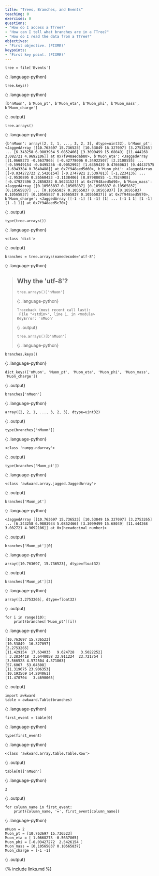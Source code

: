 ```yaml
---
title: "Trees, Branches, and Events"
teaching: 0
exercises: 0
questions:
- "How do I access a TTree?"
- "How can I tell what branches are in a TTree?"
- "How do I read the data from a TTree?"
objectives:
- "First objective. (FIXME)"
keypoints:
- "First key point. (FIXME)"
---
```


~~~
tree = file['Events']
~~~
{: .language-python}

~~~
tree.keys()
~~~
{: .language-python}
~~~
[b'nMuon', b'Muon_pt', b'Muon_eta', b'Muon_phi', b'Muon_mass', b'Muon_charge']
~~~
{: .output}

~~~
tree.arrays()
~~~
{: .language-python}
~~~
{b'nMuon': array([2, 2, 1, ..., 3, 2, 3], dtype=uint32), b'Muon_pt': <JaggedArray [[10.763697 15.736523] [10.53849 16.327097] [3.2753265] ... [6.343258 6.9803934 5.0852466] [3.3099499 15.68049] [11.444268 3.082721 4.9692106]] at 0x7f948aedab80>, b'Muon_eta': <JaggedArray [[1.0668273 -0.5637865] [-0.42778006 0.34922507] [2.2108555] ... [-0.59949154 -0.0495256 -0.9052992] [1.6359439 0.4766063] [0.44437575 -1.6943384 0.7640488]] at 0x7f948aed5d60>, b'Muon_phi': <JaggedArray [[-0.034272723 2.5426154] [-0.2747921 2.5397813] [-1.2234136] ... [-2.9530895 0.26560423 -3.1138406] [0.87988055 -1.7524908] [-0.47927496 2.2850282 0.5623152]] at 0x7f948aed5d90>, b'Muon_mass': <JaggedArray [[0.10565837 0.10565837] [0.10565837 0.10565837] [0.10565837] ... [0.10565837 0.10565837 0.10565837] [0.10565837 0.10565837] [0.10565837 0.10565837 0.10565837]] at 0x7f948aed5970>, b'Muon_charge': <JaggedArray [[-1 -1] [1 -1] [1] ... [-1 1 1] [1 -1] [1 -1 1]] at 0x7f948aed5c70>}
~~~
{: .output}

~~~
type(tree.arrays())
~~~
{: .language-python}
~~~
<class 'dict'>
~~~
{: .output}

~~~
branches = tree.arrays(namedecode='utf-8')
~~~
{: .language-python}

> ## Why the 'utf-8'?
>
>~~~
>tree.arrays()['nMuon']
>~~~
>{: .language-python}
>~~~
>Traceback (most recent call last):
>  File "<stdin>", line 1, in <module>
>KeyError: 'nMuon'
>~~~
>{: .output}
>
>~~~
>tree.arrays()[b'nMuon']
>~~~
>{: .language-python}

~~~
branches.keys()
~~~
{: .language-python}
~~~
dict_keys(['nMuon', 'Muon_pt', 'Muon_eta', 'Muon_phi', 'Muon_mass', 'Muon_charge'])
~~~
{: .output}

~~~
branches['nMuon']
~~~
{: .language-python}
~~~
array([2, 2, 1, ..., 3, 2, 3], dtype=uint32)
~~~
{: .output}

~~~
type(branches['nMuon'])
~~~
{: .language-python}
~~~
<class 'numpy.ndarray'>
~~~
{: .output}

~~~
type(branches['Muon_pt'])
~~~
{: .language-python}
~~~
<class 'awkward.array.jagged.JaggedArray'>
~~~
{: .output}

~~~
branches['Muon_pt']
~~~
{: .language-python}
~~~
<JaggedArray [[10.763697 15.736523] [10.53849 16.327097] [3.2753265] ... [6.343258 6.9803934 5.0852466] [3.3099499 15.68049] [11.444268 3.082721 4.9692106]] at 0x(hexadecimal number)>
~~~
{: .output}

~~~
branches['Muon_pt'][0]
~~~
{: .language-python}
~~~
array([10.763697, 15.736523], dtype=float32)
~~~
{: .output}

~~~
branches['Muon_pt'][2]
~~~
{: .language-python}
~~~
array([3.2753265], dtype=float32)
~~~
{: .output}

~~~
for i in range(10):
    print(branches['Muon_pt'][i])
~~~
{: .language-python}
~~~
[10.763697 15.736523]
[10.53849  16.327097]
[3.2753265]
[11.429154  17.634033   9.624728   3.5022252]
[ 3.2834418  3.6440058 32.911224  23.721754 ]
[3.566528 4.572504 4.371863]
[57.6067  53.04508]
[11.319675 23.906353]
[10.193569 14.204061]
[11.470704   3.4690065]
~~~
{: .output}

~~~
import awkward
table = awkward.Table(branches)
~~~
{: .language-python}

~~~
first_event = table[0]
~~~
{: .language-python}

~~~
type(first_event)
~~~
{: .language-python}
~~~
<class 'awkward.array.table.Table.Row'>
~~~
{: .output}

~~~
table[0]['nMuon']
~~~
{: .language-python}
~~~
2
~~~
{: .output}

~~~
for column_name in first_event:
    print(column_name, '=', first_event[column_name])
~~~
{: .language-python}
~~~
nMuon = 2
Muon_pt = [10.763697 15.736523]
Muon_eta = [ 1.0668273 -0.5637865]
Muon_phi = [-0.03427272  2.5426154 ]
Muon_mass = [0.10565837 0.10565837]
Muon_charge = [-1 -1]

~~~
{: .output}

{% include links.md %}
